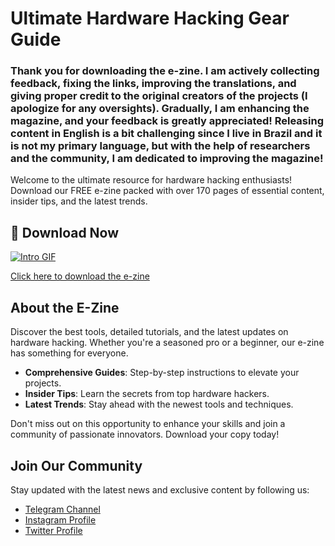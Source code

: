 # Ultimate Hardware Hacking Gear Guide


### Thank you for downloading the e-zine. I am actively collecting feedback, fixing the links, improving the translations, and giving proper credit to the original creators of the projects (I apologize for any oversights). Gradually, I am enhancing the magazine, and your feedback is greatly appreciated! Releasing content in English is a bit challenging since I live in Brazil and it is not my primary language, but with the help of researchers and the community, I am dedicated to improving the magazine!


Welcome to the ultimate resource for hardware hacking enthusiasts! Download our FREE e-zine packed with over 170 pages of essential content, insider tips, and the latest trends.


## 📖 Download Now
[![Intro GIF](https://github.com/jcldf/ultimate-hardware-hacking-gear-guide-/blob/main/hackers%20toolbox.gif)](https://github.com/jcldf/ultimate-hardware-hacking-gear-guide-/releases/download/zine/hackers.toolbox.1-2.pdf)

[Click here to download the e-zine](https://github.com/jcldf/ultimate-hardware-hacking-gear-guide-/releases/download/zine/hackers.toolbox.1-2.pdf)

## About the E-Zine

Discover the best tools, detailed tutorials, and the latest updates on hardware hacking. Whether you're a seasoned pro or a beginner, our e-zine has something for everyone.

- **Comprehensive Guides**: Step-by-step instructions to elevate your projects.
- **Insider Tips**: Learn the secrets from top hardware hackers.
- **Latest Trends**: Stay ahead with the newest tools and techniques.

Don't miss out on this opportunity to enhance your skills and join a community of passionate innovators. Download your copy today!

## Join Our Community

Stay updated with the latest news and exclusive content by following us:

- [Telegram Channel](https://t.me/hardwareHackingMarket)
- [Instagram Profile](https://www.instagram.com/juliodellaflora/)
- [Twitter Profile](https://x.com/jcldf)

